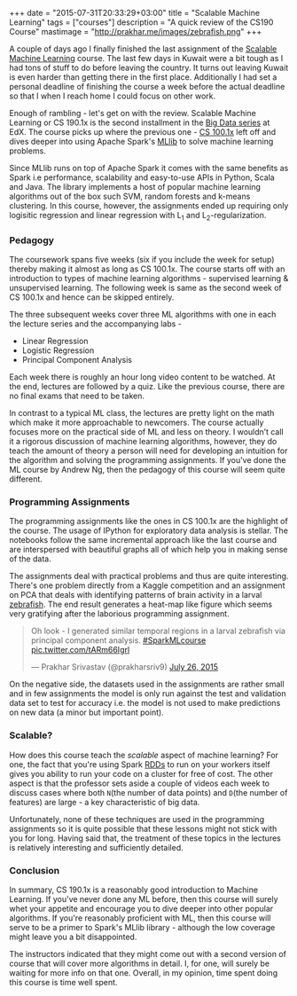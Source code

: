 +++
date = "2015-07-31T20:33:29+03:00"
title = "Scalable Machine Learning"
tags = ["courses"]
description = "A quick review of the CS190 Course"
mastimage = "http://prakhar.me/images/zebrafish.png"
+++

A couple of days ago I finally finished the last assignment of the [Scalable Machine Learning](https://www.edx.org/course/scalable-machine-learning-uc-berkeleyx-cs190-1x) course. The last few days in Kuwait were a bit tough as I had tons of stuff to do before leaving the country. It turns out leaving Kuwait is even harder than getting there in the first place. Additionally I had set a personal deadline of finishing the course a week before the actual deadline so that I when I reach home I could focus on other work.

Enough of rambling - let's get on with the review. Scalable Machine Learning or CS 190.1x is the second installment in the [Big Data series](https://www.edx.org/xseries) at EdX. The course picks up where the previous one - [CS 100.1x](https://www.edx.org/course/introduction-big-data-apache-spark-uc-berkeleyx-cs100-1x) left off and dives deeper into using Apache Spark's [MLlib](http://spark.apache.org/mllib/) to solve machine learning problems.

Since MLlib runs on top of Apache Spark it comes with the same benefits as Spark i.e performance, scalability and easy-to-use APIs in Python,
Scala and Java. The library implements a host of popular machine learning algorithms out of the box such SVM, random forests and k-means clustering. In this course, however, the assignments ended up requiring only logisitic regression and linear regression with L<sub>1</sub> and L<sub>2</sub>-regularization.

### Pedagogy

The coursework spans five weeks (six if you include the week for setup) thereby making it almost as long as CS 100.1x. The course starts off with an introduction to types of machine learning algorithms - supervised learning & unsupervised learning. The following week is same as the second week of CS 100.1x and hence can be skipped entirely.

The three subsequent weeks cover three ML algorithms with one in each the lecture series and the accompanying labs -

- Linear Regression
- Logistic Regression
- Principal Component Analysis

Each week there is roughly an hour long video content to be watched. At the end, lectures are followed by a quiz. Like the previous course, there are no final exams that need to be taken.

In contrast to a typical ML class, the lectures are pretty light on the math which make it more approachable to newcomers. The course actually focuses more on the practical side of ML and less on theory. I wouldn’t call it a rigorous discussion of machine learning algorithms, however, they do teach the amount of theory a person will need for developing an intuition for the algorithm and solving the programming assignments. If you've done the ML course by Andrew Ng, then the pedagogy of this course will seem quite different.


### Programming Assignments
The programming assignments like the ones in CS 100.1x are the highlight of the course. The usage of IPython for exploratory data analysis is stellar. The notebooks follow the same incremental approach like the last course and are interspersed with beautiful graphs all of which help you in making sense of the data.

The assignments deal with practical problems and thus are quite interesting. There's one problem directly from a Kaggle competition and an assignment on PCA that deals with identifying patterns of brain activity in a larval [zebrafish](https://en.wikipedia.org/wiki/Zebrafish). The end result generates a heat-map like figure which seems very gratifying after the laborious programming assignment.

<blockquote class="twitter-tweet tw-align-center" lang="en"><p lang="en" dir="ltr">Oh look - I generated similar temporal regions in a larval zebrafish via principal component analysis. <a href="https://twitter.com/hashtag/SparkMLcourse?src=hash">#SparkMLcourse</a> <a href="http://t.co/tARm66Igrl">pic.twitter.com/tARm66Igrl</a></p>&mdash; Prakhar Srivastav (@prakharsriv9) <a href="https://twitter.com/prakharsriv9/status/625441171985297408">July 26, 2015</a></blockquote>
<script async src="//platform.twitter.com/widgets.js" charset="utf-8"></script>

On the negative side, the datasets used in the assignments are rather small and in few assignments the model is only run against the test and validation data set to test for accuracy i.e. the model is not used to make predictions on new data (a minor but important point).

### Scalable?
How does this course teach the *scalable* aspect of machine learning? For one, the fact that you're using Spark [RDDs](http://www.thecloudavenue.com/2014/01/resilient-distributed-datasets-rdd.html) to run on your workers itself gives you ability to run your code on a cluster for free of cost. The other aspect is that the professor sets aside a couple of videos each week to discuss cases where both `N`(the number of data points) and `D`(the number of features) are large - a key characteristic of big data.

Unfortunately, none of these techniques are used in the programming assignments so it is quite possible that these lessons might not stick with you for long. Having said that, the treatment of these topics in the lectures is relatively interesting and sufficiently detailed.


### Conclusion
In summary, CS 190.1x is a reasonably good introduction to Machine Learning. If you've never done any ML before, then this course will surely whet your appetite and encourage you to dive deeper into other popular algorithms. If you're reasonably proficient with ML, then this course will serve to be a primer to Spark's MLlib library - although the low coverage might leave you a bit disappointed. 

The instructors indicated that they might come out with a second version of course that will cover more algorithms in detail. I, for one, will surely be waiting for more info on that one. Overall, in my opinion, time spent doing this course is time well spent.

